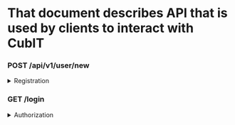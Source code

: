 # That document describes API that is used by clients to interact with CubIT

### POST /api/v1/user/new
<details>
	<summary>Registration</summary>

	#### Request body:
	```
	{
		“userFirstName”:  string,
		“userLastName”:   string,
		“email”:          string,
		“password”:       string
	}
	```
	
	#### Example:
	
	```
	curl --location --request POST 'https://cub.it/api/v1/user/new' \
	--header 'Content-Type: application/json' \
	--data-raw '{
		“userFirstName”: “Axel”,
	 	“userLastName”: “Slabos”,
		“email”: “template.email@gmail. com”,
	 	“password”: “template_password”
	}'
	```
	
	#### Response:
	HTTP status code: 200
	
	```
	{
		"parameterName": "_csrf",
		"headerName": "X-CSRF-TOKEN",
		"token": "cabef633-3b34-45db-801f-d5b21b9e7bee"
	}
	```
</details>

### GET /login
<details>
	<summary>Authorization</summary>
	
	#### Request body:
	```
	{
		“email”:          string,
		“password”:       string
	}
	```
	
	#### Example:
	
	```
	curl --location --request POST 'https://cub.it/login' \
	--header 'Content-Type: application/json' \
	--data-raw '{
		“email”: “template.email@gmail. com”,
		“password”: “template_password”
	}'
	```
	
	#### Response:
	HTTP status code: 200
	
	```
	{
		"parameterName": "_csrf",
		"headerName": "X-CSRF-TOKEN",
		"token": "cabef633-3b34-45db-801f-d5b21b9e7bee"
	}
	```
</details>
